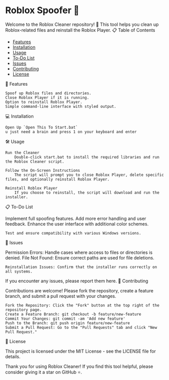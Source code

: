 # Roblox Spoofer 🚀

Welcome to the Roblox Cleaner repository! 🎉 This tool helps you clean up Roblox-related files and reinstall the Roblox Player.
📋 Table of Contents

- [Features](#features)
- [Installation](#installation)
- [Usage](#usage)
- [To-Do List](#to-do-list)
- [Issues](#issues)
- [Contributing](#contributing)
- [License](#license)

🚀 Features

    Spoof up Roblox files and directories.
    Close Roblox Player if it is running.
    Option to reinstall Roblox Player.
    Simple command-line interface with styled output.

💻 Installation

    Open Up `Open This To Start.bat` 
    u just need a brain and press 1 on your keyboard and enter

🛠 Usage

    Run the Cleaner
        Double-click start.bat to install the required libraries and run the Roblox Cleaner script.

    Follow the On-Screen Instructions
        The script will prompt you to close Roblox Player, delete specific files, and optionally reinstall Roblox Player.

    Reinstall Roblox Player
        If you choose to reinstall, the script will download and run the installer.

📋 To-Do List

Implement full spoofing features.
Add more error handling and user feedback.
Enhance the user interface with additional color schemes.

    Test and ensure compatibility with various Windows versions.

🐞 Issues

Permission Errors: Handle cases where access to files or directories is denied.
File Not Found: Ensure correct paths are used for file deletions.

    Reinstallation Issues: Confirm that the installer runs correctly on all systems.

If you encounter any issues, please report them here.
🤝 Contributing

Contributions are welcome! Please fork the repository, create a feature branch, and submit a pull request with your changes.

    Fork the Repository: Click the "Fork" button at the top right of the repository page.
    Create a Feature Branch: git checkout -b feature/new-feature
    Commit Your Changes: git commit -am 'Add new feature'
    Push to the Branch: git push origin feature/new-feature
    Submit a Pull Request: Go to the "Pull Requests" tab and click "New Pull Request."

📄 License

This project is licensed under the MIT License - see the LICENSE file for details.

Thank you for using Roblox Cleaner! If you find this tool helpful, please consider giving it a star on GitHub ⭐️.
